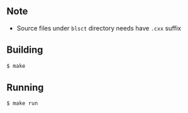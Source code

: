 ## Note
- Source files under `blsct` directory needs have `.cxx` suffix

## Building
```bash
$ make
```

## Running
```bash
$ make run
```
